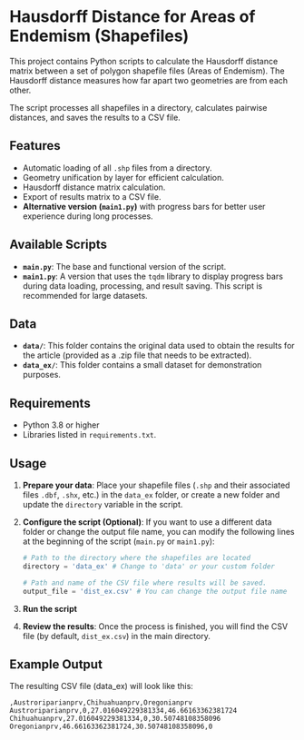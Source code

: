 # Hausdorff Distance for Areas of Endemism (Shapefiles)

This project contains Python scripts to calculate the Hausdorff distance matrix between a set of polygon shapefile files (Areas of Endemism). The Hausdorff distance measures how far apart two geometries are from each other.

The script processes all shapefiles in a directory, calculates pairwise distances, and saves the results to a CSV file.

## Features

- Automatic loading of all `.shp` files from a directory.
- Geometry unification by layer for efficient calculation.
- Hausdorff distance matrix calculation.
- Export of results matrix to a CSV file.
- **Alternative version (`main1.py`)** with progress bars for better user experience during long processes.

## Available Scripts

- **`main.py`**: The base and functional version of the script.
- **`main1.py`**: A version that uses the `tqdm` library to display progress bars during data loading, processing, and result saving. This script is recommended for large datasets.

## Data

- **`data/`**: This folder contains the original data used to obtain the results for the article (provided as a .zip file that needs to be extracted).
- **`data_ex/`**: This folder contains a small dataset for demonstration purposes.

## Requirements

- Python 3.8 or higher
- Libraries listed in `requirements.txt`.

## Usage

1.  **Prepare your data**: Place your shapefile files (`.shp` and their associated files `.dbf`, `.shx`, etc.) in the `data_ex` folder, or create a new folder and update the `directory` variable in the script.

2.  **Configure the script (Optional)**:
    If you want to use a different data folder or change the output file name, you can modify the following lines at the beginning of the script (`main.py` or `main1.py`):
    ```python
    # Path to the directory where the shapefiles are located
    directory = 'data_ex' # Change to 'data' or your custom folder

    # Path and name of the CSV file where results will be saved.
    output_file = 'dist_ex.csv' # You can change the output file name
    ```

3.  **Run the script**

4.  **Review the results**: Once the process is finished, you will find the CSV file (by default, `dist_ex.csv`) in the main directory.

## Example Output

The resulting CSV file (data_ex) will look like this:

```
,Austroriparianprv,Chihuahuanprv,Oregonianprv
Austroriparianprv,0,27.016049229381334,46.66163362381724
Chihuahuanprv,27.016049229381334,0,30.50748108358096
Oregonianprv,46.66163362381724,30.50748108358096,0
```
